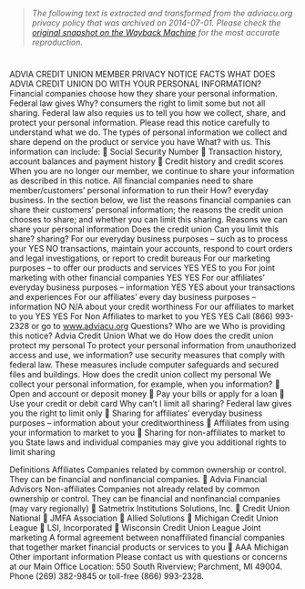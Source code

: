 > *The following text is extracted and transformed from the adviacu.org privacy policy that was archived on 2014-07-01. Please check the [original snapshot on the Wayback Machine](https://web.archive.org/web/20140701104332id_/https%3A//www.adviacu.org/PDFs/disclosures/Advia-Credit-Union-Privacy-Disclosure.pdf) for the most accurate reproduction.*

# 

ADVIA CREDIT UNION MEMBER PRIVACY NOTICE
FACTS                              WHAT DOES ADVIA CREDIT UNION DO WITH YOUR PERSONAL
                                   INFORMATION?
                                   Financial companies choose how they share your personal information. Federal law gives
Why?                               consumers the right to limit some but not all sharing. Federal law also requies us to tell you how
                                   we collect, share, and protect your personal information. Please read this notice carefully to
                                   understand what we do.
                                   The types of personal information we collect and share depend on the product or service you have
What?                              with us. This information can include:
                                          Social Security Number
                                          Transaction history, account balances and payment history
                                          Credit history and credit scores
                                   When you are no longer our member, we continue to share your information as described in this
                                   notice.
                                   All financial companies need to share member/customers’ personal information to run their
How?                               everyday business. In the section below, we list the reasons financial companies can share their
                                   customers’ personal information; the reasons the credit union chooses to share; and whether you
                                   can limit this sharing.
Reasons we can share your personal information                           Does the credit union           Can you limit this
                                                                         share?                          sharing?
For our everyday business purposes – such as to process your             YES                             NO
transactions, maintain your accounts, respond to court orders
and legal investigations, or report to credit bureaus
For our marketing purposes – to offer our products and services          YES                             YES
to you
For joint marketing with other financial companies                       YES                             YES
For our affiliates’ everyday business purposes – information             YES                             YES
about your transactions and experiences
For our affiliates’ every day business purposes – information            NO                              N/A
about your credit worthiness
For our affiliates to market to you                                      YES                             YES
For Non Affiliates to market to you                                      YES                             YES
                                                           Call (866) 993-2328 or go to www.adviacu.org
Questions?
Who are we
Who is providing this notice?                              Advia Credit Union
What we do
How does the credit union protect my personal              To protect your personal information from unauthorized access and use, we
information?                                               use security measures that comply with federal law. These measures include
                                                           computer safeguards and secured files and buildings.
How does the credit union collect my personal              We collect your personal information, for example, when you
information?                                                     Open and account or deposit money
                                                                 Pay your bills or apply for a loan
                                                                 Use your credit or debit card
Why can’t I limit all sharing?                             Federal law gives you the right to limit only
                                                                 Sharing for affiliates’ everyday business purposes – information
                                                                    about your creditworthiness
                                                                 Affiliates from using your information to market to you
                                                                 Sharing for non-affiliates to market to you
                                                           State laws and individual companies may give you additional rights to limit
                                                           sharing


Definitions
Affiliates                                             Companies related by common ownership or control. They can be financial
                                                       and nonfinancial companies.
                                                        Advia Financial Advisors
Non-affiliates                                         Companies not already related by common ownership or control. They can
                                                       be financial and nonfinancial companies (may vary regionally)
                                                        Satmetrix                              Institutions Solutions, Inc.
                                                        Credit Union National                   JMFA
                                                            Association                          Allied Solutions
                                                        Michigan Credit Union League            LSI, Incorporated
                                                        Wisconsin Credit Union League
Joint marketing                                        A formal agreement between nonaffiliated financial companies that together
                                                       market financial products or services to you
                                                        AAA Michigan
Other important information
Please contact us with questions or concerns at our Main Office Location: 550 South Riverview; Parchment, MI 49004. Phone (269)
382-9845 or toll-free (866) 993-2328.
